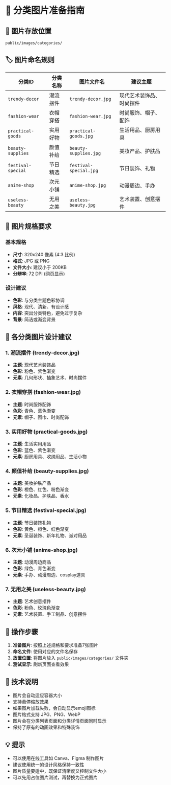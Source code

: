 # 🎨 分类图片准备指南

## 📁 图片存放位置
```
public/images/categories/
```

## 🏷️ 图片命名规则

| 分类ID | 分类名称 | 图片文件名 | 建议主题 |
|--------|----------|------------|----------|
| `trendy-decor` | 潮流摆件 | `trendy-decor.jpg` | 现代艺术装饰品、时尚摆件 |
| `fashion-wear` | 衣帽穿搭 | `fashion-wear.jpg` | 时尚服饰、帽子、配饰 |
| `practical-goods` | 实用好物 | `practical-goods.jpg` | 生活用品、厨房用具 |
| `beauty-supplies` | 颜值补给 | `beauty-supplies.jpg` | 美妆产品、护肤品 |
| `festival-special` | 节日精选 | `festival-special.jpg` | 节日装饰、礼物 |
| `anime-shop` | 次元小铺 | `anime-shop.jpg` | 动漫周边、手办 |
| `useless-beauty` | 无用之美 | `useless-beauty.jpg` | 艺术装置、创意摆件 |

## 📐 图片规格要求

### 基本规格
- **尺寸**: 320x240 像素 (4:3 比例)
- **格式**: JPG 或 PNG
- **文件大小**: 建议小于 200KB
- **分辨率**: 72 DPI (网页显示)

### 设计建议
- **色彩**: 与分类主题色彩协调
- **风格**: 现代、清新、有设计感
- **内容**: 突出分类特色，避免过于复杂
- **背景**: 简洁或渐变背景

## 🎯 各分类图片设计建议

### 1. 潮流摆件 (trendy-decor.jpg)
- **主题**: 现代艺术装饰品
- **色彩**: 粉色、紫色渐变
- **元素**: 几何形状、抽象艺术、时尚摆件

### 2. 衣帽穿搭 (fashion-wear.jpg)
- **主题**: 时尚服饰配饰
- **色彩**: 青色、蓝色渐变
- **元素**: 帽子、围巾、时尚配饰

### 3. 实用好物 (practical-goods.jpg)
- **主题**: 生活实用用品
- **色彩**: 蓝色、紫色渐变
- **元素**: 厨房用具、收纳用品、生活小物

### 4. 颜值补给 (beauty-supplies.jpg)
- **主题**: 美妆护肤产品
- **色彩**: 橙色、红色、粉色渐变
- **元素**: 化妆品、护肤品、香水

### 5. 节日精选 (festival-special.jpg)
- **主题**: 节日装饰礼物
- **色彩**: 黄色、橙色、红色渐变
- **元素**: 圣诞装饰、新年礼物、派对用品

### 6. 次元小铺 (anime-shop.jpg)
- **主题**: 动漫周边商品
- **色彩**: 绿色、青色渐变
- **元素**: 手办、动漫周边、cosplay道具

### 7. 无用之美 (useless-beauty.jpg)
- **主题**: 艺术创意摆件
- **色彩**: 粉色、玫瑰色渐变
- **元素**: 艺术装置、手工制品、创意摆件

## 📝 操作步骤

1. **准备图片**: 按照上述规格和要求准备7张图片
2. **命名文件**: 使用对应的文件名保存
3. **放置位置**: 将图片放入 `public/images/categories/` 文件夹
4. **测试显示**: 刷新页面查看效果

## 🔧 技术说明

- 图片会自动适应容器大小
- 支持悬停缩放效果
- 如果图片加载失败，会自动显示emoji图标
- 图片格式支持 JPG、PNG、WebP
- 图片会在分类列表页面和分类详情页面同时显示
- 保持了原有的动画效果和特殊装饰

## 💡 提示

- 可以使用在线工具如 Canva、Figma 制作图片
- 建议使用统一的设计风格保持一致性
- 图片质量要适中，既保证清晰度又控制文件大小
- 可以先用占位图片测试，再替换为正式图片 